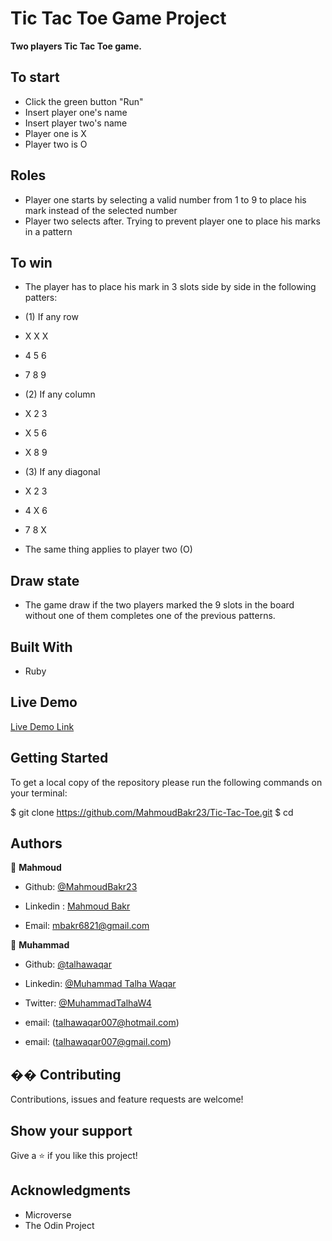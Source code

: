 # Tic Tac Toe Game Project

**Two players Tic Tac Toe game.**

## To start
- Click the green button "Run"
- Insert player one's name
- Insert player two's name
- Player one is X
- Player two is O

## Roles
- Player one starts by selecting a valid number from 1 to 9 to place his mark instead of the selected number
- Player two selects after. Trying to prevent player one to place his marks in a pattern

## To win
- The player has to place his mark in 3 slots side by side in the following patters:

- (1) If any row

-  X X X
-  4 5 6
-  7 8 9

- (2) If any column

-  X 2 3
-  X 5 6
-  X 8 9

- (3) If any diagonal

-  X 2 3
-  4 X 6
-  7 8 X

- The same thing applies to player two (O)

## Draw state
- The game draw if the two players marked the 9 slots in the board without one of them completes one of the previous patterns. 


## Built With

- Ruby

## Live Demo

[Live Demo Link](https://repl.it/@MahmoudBakr23/Tic-Tac-Toe-Game#main.rb)

## Getting Started

To get a local copy of the repository please run the following commands on your terminal:

$ git clone <https://github.com/MahmoudBakr23/Tic-Tac-Toe.git>
$ cd <Tic-Tac-Toe>

## Authors

👤 **Mahmoud**

- Github: [@MahmoudBakr23](https://github.com/MahmoudBakr23)

- Linkedin : [Mahmoud Bakr](https://www.linkedin.com/in/mahmoud-bakr-a76323194/)

- Email: [mbakr6821@gmail.com](mbakr6821@gmail.com)

👤 **Muhammad**

- Github: [@talhawaqar](https://github.com/talhawaqar)

- Linkedin: [@Muhammad Talha Waqar](https://www.linkedin.com/in/talha-waqar-977257145/)

- Twitter: [@MuhammadTalhaW4](https://twitter.com/MuhammadTalhaW4)

- email: (talhawaqar007@hotmail.com)

- email: (talhawaqar007@gmail.com)

## �� Contributing

Contributions, issues and feature requests are welcome!

## Show your support

Give a ⭐️ if you like this project!

## Acknowledgments

- Microverse
- The Odin Project
